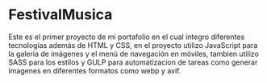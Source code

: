 # FestivalMusica
Este es el primer proyecto de mi portafolio en el cual integro diferentes tecnologías además de HTML y CSS, en el proyecto utilizo JavaScript para la galería de imágenes y el menú de navegación en móviles, tambien utilizo SASS para los estilos y GULP para automatizacion de tareas como generar imagenes en diferentes formatos como webp y avif.

